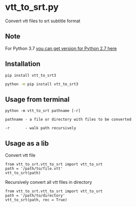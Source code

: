 # vtt_to_srt.py
Convert vtt files to srt subtitle format

## Note
For Python 3.7 [you can get version for Python 2.7 here](https://github.com/jansenicus/vtt-to-srt.py)

## Installation
```shell
pip install vtt_to_srt3
```

```cmd
python -m pip install vtt_to_srt3
```

## Usage from terminal

```shell
python -m vtt_to_srt pathname [-r]

pathname - a file or directory with files to be converted 

-r       - walk path recursively                          
```

## Usage as a lib

Convert vtt file
```shell
from vtt_to_srt.vtt_to_srt import vtt_to_srt
path = '/path/to/file.vtt'
vtt_to_srt(path)
```		
		
Recursively convert all vtt files in directory
```shell
from vtt_to_srt.vtt_to_srt import vtt_to_srt
path = '/path/to/directory'
vtt_to_srt(path, rec = True)
```
